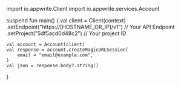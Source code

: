 import io.appwrite.Client
import io.appwrite.services.Account

suspend fun main() {
    val client = Client(context)
      .setEndpoint("https://[HOSTNAME_OR_IP]/v1") // Your API Endpoint
      .setProject("5df5acd0d48c2") // Your project ID

    val account = Account(client)
    val response = account.createMagicURLSession(
        email = "email@example.com",
    )
    val json = response.body?.string()
}